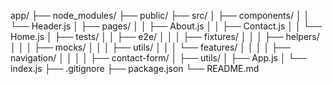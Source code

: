 app/
├── node_modules/
├── public/
├── src/
│   ├── components/
│   │   └── Header.js
│   ├── pages/
│   │   ├── About.js
│   │   ├── Contact.js
│   │   └── Home.js
│   ├── tests/
│   │   ├── e2e/
│   │   │   ├── fixtures/
│   │   │   ├── helpers/
│   │   │   ├── mocks/
│   │   │   ├── utils/
│   │   │   └── features/
│   │   │   │   ├── navigation/
│   │   │   │   ├── contact-form/
│   ├── utils/
│   ├── App.js
│   └── index.js
├── .gitignore
├── package.json
└── README.md
